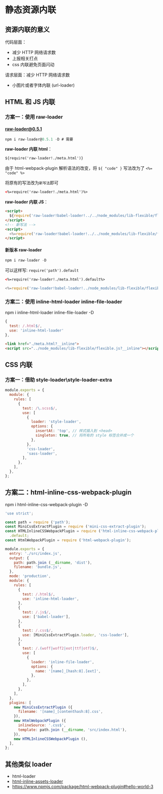 # 静态资源内联

## 资源内联的意义

代码层面：

- 减少 HTTP 网络请求数
- 上报相关打点
- css 内联避免⻚⾯闪动

请求层面：减少 HTTP 网络请求数

- 小图片或者字体内联 (url-loader)

## HTML 和 JS 内联

### 方案一：使用 raw-loader

#### raw-loader@0.5.1

```js
npm i raw-loader@0.5.1 -D # 需要
```

**raw-loader 内联 html**：

```html
${require('raw-loader!./meta.html')}
```

由于 html-webpack-plugin 解析语法的改变，将 `${ "code" }` 写法改为了 `<%= "code" %>`

将原有的写法改为`新写法`即可

```html
<%=require('raw-loader!./meta.html')%>
```

**raw-loader 内联 JS**：

```html
<script>
  ${require('raw-loader!babel-loader!../../node_modules/lib-flexible/flexible.js')}
</script>
<!-- 新写法 -->
<script>
  <%=require('raw-loader!babel-loader!../../node_modules/lib-flexible/flexible.js')%>
</script>
```

#### 新版本 raw-loader

```js
npm i raw-loader -D
```

可以这样写: `require('path').default`

```html
<%=require('raw-loader!./meta.html').default%>
```

```js
<%=require('raw-loader!babel-loader!../node_modules/lib-flexible/flexible.js').default%>
```

### 方案二：使用 inline-html-loader inline-file-loader

npm i inline-html-loader inline-file-loader -D

```js
{
  test: /.html$/,
  use: 'inline-html-loader'
},
```

```html
<link href="./meta.html?__inline">
<script src="../node_modules/lib-flexible/flexible.js?__inline"></script>
```

## CSS 内联

### 方案一：借助 style-loader\style-loader-extra

```js
module.exports = {
  module: {
    rules: [
      {
        test: /\.scss$/,
        use: [
          {
            loader: 'style-loader',
            options: {
              insertAt: 'top', // 样式插入到 <head>
              singleton: true, // 将所有的 style 标签合并成一个
            },
          },
          'css-loader',
          'sass-loader',
        ],
      },
    ],
  },
};
```

## 方案二：html-inline-css-webpack-plugin

npm i html-inline-css-webpack-plugin -D

```js
'use strict';

const path = require ('path');
const MiniCssExtractPlugin = require ('mini-css-extract-plugin');
const HTMLInlineCSSWebpackPlugin = require ('html-inline-css-webpack-plugin')
  .default;
const HtmlWebpackPlugin = require ('html-webpack-plugin');

module.exports = {
  entry: './src/index.js',
  output: {
    path: path.join (__dirname, 'dist'),
    filename: 'bundle.js',
  },
  mode: 'production',
  module: {
    rules: [
      {
        test: /.html$/,
        use: 'inline-html-loader',
      },
      {
        test: /.js$/,
        use: ['babel-loader'],
      },
      {
        test: /.css$/,
        use: [MiniCssExtractPlugin.loader, 'css-loader'],
      },
      {
        test: /.(woff|woff2|eot|ttf|otf)$/,
        use: [
          {
            loader: 'inline-file-loader',
            options: {
              name: '[name]_[hash:8].[ext]',
            },
          },
        ],
      },
    ],
  },
  plugins: [
    new MiniCssExtractPlugin ({
      filename: '[name]_[contenthash:8].css',
    }),
    new HtmlWebpackPlugin ({
      inlineSource: '.css$',
      template: path.join (__dirname, 'src/index.html'),
    }),
    new HTMLInlineCSSWebpackPlugin (),
  ],
};
```

## 其他类似 loader

- html-loader
- [html-inline-assets-loader](https://developer.aliyun.com/mirror/npm/package/html-inline-assets-loader)
- https://www.npmjs.com/package/html-webpack-plugin#hello-world-3
